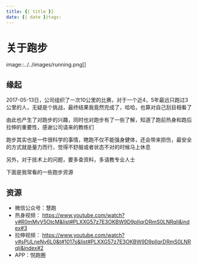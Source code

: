 ```yaml
---
title: {{ title }}
date: {{ date }}tags:
---
```


# 关于跑步

image::../../images/running.png[]

## 缘起

2017-05-13日，公司组织了一次10公里的比赛，对于一个近4，5年最远只跑过3公里的人，无疑是个挑战，最终结果我竟然完成了，哈哈，也算对自己刮目相看了

由此也产生了对跑步的兴趣，同时也对跑步有了一些了解，知道了跑前热身和跑后拉伸的重要性，感谢公司请来的教练们

跑步其实也是一件很科学的事情，瞎跑不仅不能强身健体，还会带来损伤，最安全的方式就是量力而行，觉得不舒服或者状态不对的时候马上休息

另外，对于技术上的问题，要多查资料，多请教专业人士

下面是我常看的一些跑步资源

## 资源

* 微信公众号：慧跑
* 热身视频： https://www.youtube.com/watch?v#R0mMyV5OtcM&list#PLXXG57z7E3OKBW9D9pIlqrDRmS0LNRqli&index#3
* 拉伸视频： https://www.youtube.com/watch?v#sPULneNy6L0&t#1017s&list#PLXXG57z7E3OKBW9D9pIlqrDRmS0LNRqli&index#2
* APP：悦跑圈